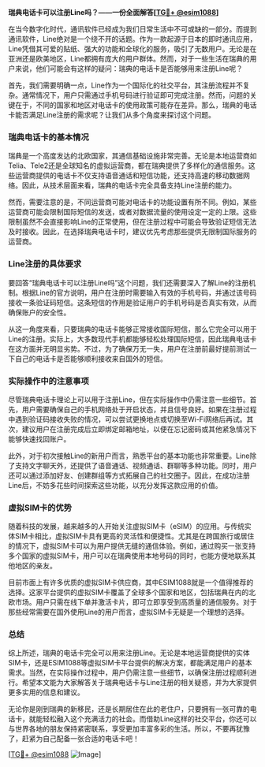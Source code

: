 **瑞典电话卡可以注册Line吗？——一份全面解答[[TG💪+ @esim1088](https://t.me/s/esim1088)]**

在当今数字化时代，通讯软件已经成为我们日常生活中不可或缺的一部分。而提到通讯软件，Line绝对是一个绕不开的话题。作为一款起源于日本的即时通讯应用，Line凭借其可爱的贴纸、强大的功能和全球化的服务，吸引了无数用户。无论是在亚洲还是欧美地区，Line都拥有庞大的用户群体。然而，对于一些生活在瑞典的用户来说，他们可能会有这样的疑问：瑞典的电话卡是否能够用来注册Line呢？

首先，我们需要明确一点，Line作为一个国际化的社交平台，其注册流程并不复杂。通常情况下，用户只需通过手机号码进行验证即可完成注册。然而，问题的关键在于，不同的国家和地区对电话卡的使用政策可能存在差异。那么，瑞典的电话卡能否满足Line注册的需求呢？让我们从多个角度来探讨这个问题。

### 瑞典电话卡的基本情况

瑞典是一个高度发达的北欧国家，其通信基础设施非常完善。无论是本地运营商如Telia、Tele2还是全球知名的虚拟运营商，都在瑞典提供了多样化的通信服务。这些运营商提供的电话卡不仅支持语音通话和短信功能，还支持高速的移动数据网络。因此，从技术层面来看，瑞典的电话卡完全具备支持Line注册的能力。

然而，需要注意的是，不同运营商可能对电话卡的功能设置有所不同。例如，某些运营商可能会限制国际短信的发送，或者对数据流量的使用设定一定的上限。这些限制虽然不会直接影响Line的正常使用，但在注册过程中可能会导致验证短信无法及时接收。因此，在选择瑞典电话卡时，建议优先考虑那些提供无限制国际服务的运营商。

### Line注册的具体要求

要回答“瑞典电话卡可以注册Line吗”这个问题，我们还需要深入了解Line的注册机制。根据Line的官方说明，用户在注册时需要输入有效的手机号码，并通过该号码接收一条验证码短信。这条短信的作用是验证用户的手机号码是否真实有效，从而确保账户的安全性。

从这一角度来看，只要瑞典的电话卡能够正常接收国际短信，那么它完全可以用于Line的注册。实际上，大多数现代手机都能够轻松处理国际短信，因此瑞典电话卡在这方面并无明显劣势。不过，为了确保万无一失，用户在注册前最好提前测试一下自己的电话卡是否能够顺利接收来自国外的短信。

### 实际操作中的注意事项

尽管瑞典电话卡理论上可以用于注册Line，但在实际操作中仍需注意一些细节。首先，用户需要确保自己的手机网络处于开启状态，并且信号良好。如果在注册过程中遇到验证码接收失败的情况，可以尝试更换地点或切换至Wi-Fi网络后再试。其次，建议用户在注册完成后立即绑定邮箱地址，以便在忘记密码或其他紧急情况下能够快速找回账户。

此外，对于初次接触Line的新用户而言，熟悉平台的基本功能也非常重要。Line除了支持文字聊天外，还提供了语音通话、视频通话、群聊等多种功能。同时，用户还可以通过添加好友、创建群组等方式拓展自己的社交圈子。因此，在成功注册Line后，不妨多花些时间探索这些功能，以充分发挥这款应用的价值。

### 虚拟SIM卡的优势

随着科技的发展，越来越多的人开始关注虚拟SIM卡（eSIM）的应用。与传统实体SIM卡相比，虚拟SIM卡具有更高的灵活性和便捷性。尤其是在跨国旅行或居住的情况下，虚拟SIM卡可以为用户提供无缝的通信体验。例如，通过购买一张支持多个国家的虚拟SIM卡，用户可以在瑞典使用本地号码的同时，也能方便地联系其他地区的亲友。

目前市面上有许多优质的虚拟SIM卡供应商，其中ESIM1088就是一个值得推荐的选择。这家平台提供的虚拟SIM卡覆盖了全球多个国家和地区，包括瑞典在内的北欧市场。用户只需在线下单并激活卡片，即可立即享受到高质量的通信服务。对于那些经常需要在国外使用Line的用户而言，虚拟SIM卡无疑是一个理想的选择。

### 总结

综上所述，瑞典的电话卡完全可以用来注册Line。无论是本地运营商提供的实体SIM卡，还是ESIM1088等虚拟SIM卡平台提供的解决方案，都能满足用户的基本需求。当然，在实际操作过程中，用户仍需注意一些细节，以确保注册过程顺利进行。希望本文能为大家解答关于瑞典电话卡与Line注册的相关疑惑，并为大家提供更多实用的信息和建议。

无论你是刚到瑞典的新移民，还是长期居住在此的老住户，只要拥有一张可靠的电话卡，就能轻松融入这个充满活力的社会。而借助Line这样的社交平台，你还可以与世界各地的朋友保持紧密联系，享受更加丰富多彩的生活。所以，不要再犹豫了，赶紧为自己配备一张合适的电话卡吧！

[[TG💪+ @esim1088](https://t.me/s/esim1088) ![Image](https://i.postimg.cc/4NQfJmqS/Snipaste-2025-05-13-00-14-12.png)]